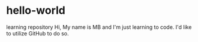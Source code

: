 # hello-world
learning repository
Hi, My name is MB and I'm just learning to code.
I'd like to utilize GitHub to do so. 

